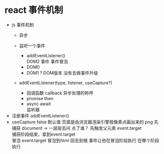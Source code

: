 # react  事件机制
- js 事件机制
  - 异步
  - 监听一个事件 
    - addEventListener()   
    DOM2 事件
    事件冒泡
    -  DOM0
    <a onClick="doSomething()"> </a>
    - DOM1 ? DOM版本  没有去做事件升级

   - addEventListener(type, listener, useCapture?)
       - 回调函数 callback 异步处理的称呼 
       - promise then 
       - async await   
       监听器 
- 注册事件 addEventListener() 
- useCapture  false 默认值 
  页面是由浏览器渲染引擎按像素点画出来的 png 
  先捕获  document -> 一层层去问 
    点了谁？ 
    先触发父元素 
  event.target    
    捕获阶段结束，拿到event.target   
  冒泡
    event.target 冒泡到html  回去到根 
    事件让他在冒泡阶段执行 
    在哪个阶段执行 
       